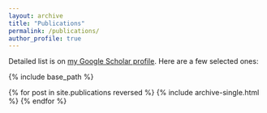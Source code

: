 ```yaml
---
layout: archive
title: "Publications"
permalink: /publications/
author_profile: true
---
```


  Detailed list is on <a href="https://scholar.google.com/citations?user=bC77n9MAAAAJ&hl=en">my Google Scholar profile</a>. Here are a few selected ones:

{% include base_path %}

{% for post in site.publications reversed %}
  {% include archive-single.html %}
{% endfor %}
